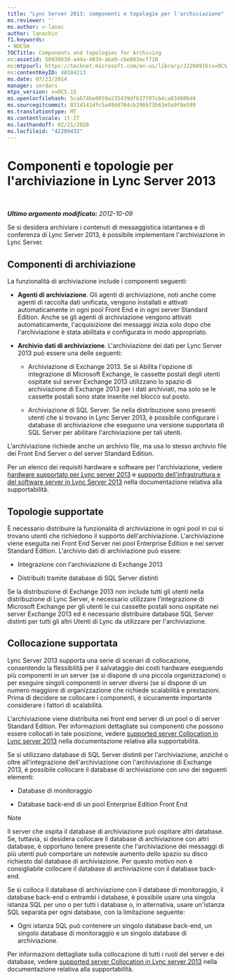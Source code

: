 ```yaml
---
title: "Lync Server 2013: componenti e topologie per l'archiviazione"
ms.reviewer: ''
ms.author: v-lanac
author: lanachin
f1.keywords:
- NOCSH
TOCTitle: Components and topologies for Archiving
ms:assetid: 5893063d-a44a-4034-aba9-cbe883ecf710
ms:mtpsurl: https://technet.microsoft.com/en-us/library/JJ204916(v=OCS.15)
ms:contentKeyID: 48184213
ms.date: 07/23/2014
manager: serdars
mtps_version: v=OCS.15
ms.openlocfilehash: 5ca674be0059a235439df637f07cb4ca834806d4
ms.sourcegitcommit: 831d141dfc5a49dd764cb296b73b63e5a9f8e599
ms.translationtype: MT
ms.contentlocale: it-IT
ms.lasthandoff: 02/21/2020
ms.locfileid: "42209432"
---
```

<div data-xmlns="http://www.w3.org/1999/xhtml">

<div class="topic" data-xmlns="http://www.w3.org/1999/xhtml" data-msxsl="urn:schemas-microsoft-com:xslt" data-cs="https://msdn.microsoft.com/">

<div data-asp="https://msdn2.microsoft.com/asp">

# <a name="components-and-topologies-for-archiving-in-lync-server-2013"></a>Componenti e topologie per l'archiviazione in Lync Server 2013

</div>

<div id="mainSection">

<div id="mainBody">

<span> </span>

_**Ultimo argomento modificato:** 2012-10-09_

Se si desidera archiviare i contenuti di messaggistica istantanea e di conferenza di Lync Server 2013, è possibile implementare l'archiviazione in Lync Server.

<div>

## <a name="archiving-components"></a>Componenti di archiviazione

La funzionalità di archiviazione include i componenti seguenti:

  - **Agenti di archiviazione**. Gli agenti di archiviazione, noti anche come agenti di raccolta dati unificata, vengono installati e attivati automaticamente in ogni pool Front End e in ogni server Standard Edition. Anche se gli agenti di archiviazione vengono attivati automaticamente, l'acquisizione dei messaggi inizia solo dopo che l'archiviazione è stata abilitata e configurata in modo appropriato.

  - **Archivio dati di archiviazione**. L'archiviazione dei dati per Lync Server 2013 può essere una delle seguenti:
    
      - Archiviazione di Exchange 2013. Se si Abilita l'opzione di integrazione di Microsoft Exchange, le cassette postali degli utenti ospitate sul server Exchange 2013 utilizzano lo spazio di archiviazione di Exchange 2013 per i dati archiviati, ma solo se le cassette postali sono state inserite nel blocco sul posto.
    
      - Archiviazione di SQL Server. Se nella distribuzione sono presenti utenti che si trovano in Lync Server 2013, è possibile configurare i database di archiviazione che eseguono una versione supportata di SQL Server per abilitare l'archiviazione per tali utenti.

L'archiviazione richiede anche un archivio file, ma usa lo stesso archivio file dei Front End Server o del server Standard Edition.

Per un elenco dei requisiti hardware e software per l'archiviazione, vedere [hardware supportato per Lync server 2013](lync-server-2013-supported-hardware.md) e [supporto dell'infrastruttura e del software server in Lync Server 2013](lync-server-2013-server-software-and-infrastructure-support.md) nella documentazione relativa alla supportabilità.

</div>

<div>

## <a name="supported-topologies"></a>Topologie supportate

È necessario distribuire la funzionalità di archiviazione in ogni pool in cui si trovano utenti che richiedono il supporto dell'archiviazione. L'archiviazione viene eseguita nei Front End Server nei pool Enterprise Edition e nei server Standard Edition. L'archivio dati di archiviazione può essere:

  - Integrazione con l'archiviazione di Exchange 2013

  - Distribuiti tramite database di SQL Server distinti

Se la distribuzione di Exchange 2013 non include tutti gli utenti nella distribuzione di Lync Server, è necessario utilizzare l'integrazione di Microsoft Exchange per gli utenti le cui cassette postali sono ospitate nei server Exchange 2013 ed è necessario distribuire database SQL Server distinti per tutti gli altri Utenti di Lync da utilizzare per l'archiviazione.

</div>

<div>

## <a name="supported-collocation"></a>Collocazione supportata

Lync Server 2013 supporta una serie di scenari di collocazione, consentendo la flessibilità per il salvataggio dei costi hardware eseguendo più componenti in un server (se si dispone di una piccola organizzazione) o per eseguire singoli componenti in server diversi (se si dispone di un numero maggiore di organizzazione che richiede scalabilità e prestazioni. Prima di decidere se collocare i componenti, è sicuramente importante considerare i fattori di scalabilità.

L'archiviazione viene distribuita nei front end server di un pool o di server Standard Edition. Per informazioni dettagliate sui componenti che possono essere collocati in tale posizione, vedere [supported server Collocation in Lync server 2013](lync-server-2013-supported-server-collocation.md) nella documentazione relativa alla supportabilità.

Se si utilizzano database di SQL Server distinti per l'archiviazione, anziché o oltre all'integrazione dell'archiviazione con l'archiviazione di Exchange 2013, è possibile collocare il database di archiviazione con uno dei seguenti elementi:

  - Database di monitoraggio

  - Database back-end di un pool Enterprise Edition Front End

<div>


> [!NOTE]  
> Il server che ospita il database di archiviazione può ospitare altri database. Se, tuttavia, si desidera collocare il database di archiviazione con altri database, è opportuno tenere presente che l'archiviazione dei messaggi di più utenti può comportare un notevole aumento dello spazio su disco richiesto dal database di archiviazione. Per questo motivo non è consigliabile collocare il database di archiviazione con il database back-end.



</div>

Se si colloca il database di archiviazione con il database di monitoraggio, il database back-end o entrambi i database, è possibile usare una singola istanza SQL per uno o per tutti i database o, in alternativa, usare un'istanza SQL separata per ogni database, con la limitazione seguente:

  - Ogni istanza SQL può contenere un singolo database back-end, un singolo database di monitoraggio e un singolo database di archiviazione.

Per informazioni dettagliate sulla collocazione di tutti i ruoli del server e dei database, vedere [supported server Collocation in Lync server 2013](lync-server-2013-supported-server-collocation.md) nella documentazione relativa alla supportabilità.

</div>

</div>

<span> </span>

</div>

</div>

</div>

